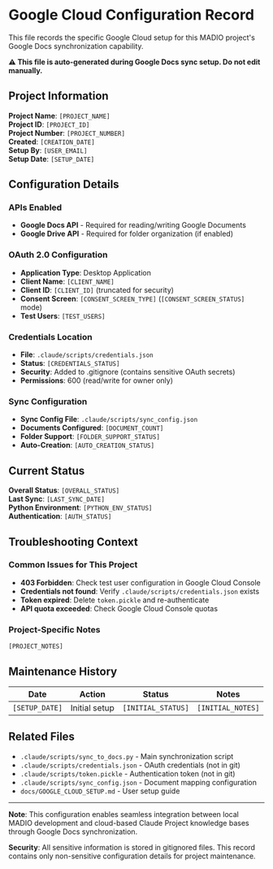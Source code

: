 # Google Cloud Configuration Record

This file records the specific Google Cloud setup for this MADIO project's Google Docs synchronization capability.

**⚠️ This file is auto-generated during Google Docs sync setup. Do not edit manually.**

## Project Information

**Project Name**: `[PROJECT_NAME]`  
**Project ID**: `[PROJECT_ID]`  
**Project Number**: `[PROJECT_NUMBER]`  
**Created**: `[CREATION_DATE]`  
**Setup By**: `[USER_EMAIL]`  
**Setup Date**: `[SETUP_DATE]`

## Configuration Details

### APIs Enabled
- **Google Docs API** - Required for reading/writing Google Documents
- **Google Drive API** - Required for folder organization (if enabled)

### OAuth 2.0 Configuration
- **Application Type**: Desktop Application
- **Client Name**: `[CLIENT_NAME]`
- **Client ID**: `[CLIENT_ID]` (truncated for security)
- **Consent Screen**: `[CONSENT_SCREEN_TYPE]` (`[CONSENT_SCREEN_STATUS]` mode)
- **Test Users**: `[TEST_USERS]`

### Credentials Location
- **File**: `.claude/scripts/credentials.json`
- **Status**: `[CREDENTIALS_STATUS]`
- **Security**: Added to .gitignore (contains sensitive OAuth secrets)
- **Permissions**: 600 (read/write for owner only)

### Sync Configuration
- **Sync Config File**: `.claude/scripts/sync_config.json`
- **Documents Configured**: `[DOCUMENT_COUNT]`
- **Folder Support**: `[FOLDER_SUPPORT_STATUS]`
- **Auto-Creation**: `[AUTO_CREATION_STATUS]`

## Current Status

**Overall Status**: `[OVERALL_STATUS]`  
**Last Sync**: `[LAST_SYNC_DATE]`  
**Python Environment**: `[PYTHON_ENV_STATUS]`  
**Authentication**: `[AUTH_STATUS]`

## Troubleshooting Context

### Common Issues for This Project
- **403 Forbidden**: Check test user configuration in Google Cloud Console
- **Credentials not found**: Verify `.claude/scripts/credentials.json` exists
- **Token expired**: Delete `token.pickle` and re-authenticate
- **API quota exceeded**: Check Google Cloud Console quotas

### Project-Specific Notes
`[PROJECT_NOTES]`

## Maintenance History

| Date | Action | Status | Notes |
|------|--------|--------|-------|
| `[SETUP_DATE]` | Initial setup | `[INITIAL_STATUS]` | `[INITIAL_NOTES]` |

## Related Files

- `.claude/scripts/sync_to_docs.py` - Main synchronization script
- `.claude/scripts/credentials.json` - OAuth credentials (not in git)
- `.claude/scripts/token.pickle` - Authentication token (not in git)
- `.claude/scripts/sync_config.json` - Document mapping configuration
- `docs/GOOGLE_CLOUD_SETUP.md` - User setup guide

---

**Note**: This configuration enables seamless integration between local MADIO development and cloud-based Claude Project knowledge bases through Google Docs synchronization.

**Security**: All sensitive information is stored in gitignored files. This record contains only non-sensitive configuration details for project maintenance.